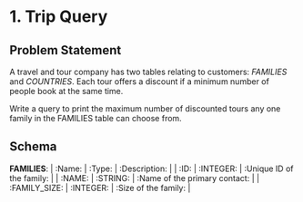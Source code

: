 # 1. Trip Query

## Problem Statement
A travel and tour company has two tables relating to customers: *FAMILIES* and *COUNTRIES*. Each tour offers a discount if a minimum number of people book at the same time.

Write a query to print the maximum number of discounted tours any one family in the FAMILIES table can choose from.

## Schema
**FAMILIES**:
| :Name: | :Type: | :Description: |
| :ID: | :INTEGER: | :Unique ID of the family: |
| :NAME: | :STRING: | :Name of the primary contact: |
| :FAMILY_SIZE: | :INTEGER: | :Size of the family: |
